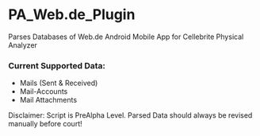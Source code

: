 # PA_Web.de_Plugin
Parses Databases of Web.de Android Mobile App for Cellebrite Physical Analyzer

### Current Supported Data:
* Mails (Sent & Received)
* Mail-Accounts
* Mail Attachments

Disclaimer:
Script is PreAlpha Level. Parsed Data should always be revised manually before court!
